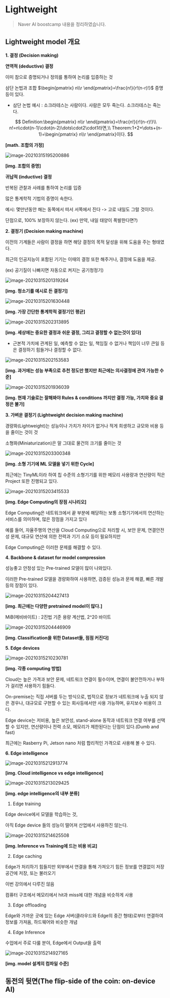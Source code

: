 # Lightweight

> Naver AI boostcamp 내용을 정리하였습니다.

## Lightweight model 개요

**1. 결정 (Decision making)**

**연역적 (deductive) 결정**

이미 참으로 증명되거나 정의를 통하여 논리를 입증하는 것

삼단 논법과 조합 $\begin{pmatrix}
 n\\r
\end{pmatrix}=\frac{n!}{r!(n-r)!}$ 증명 등이 있다.

- 삼단 논법 예시 : 소크라테스는 사람이다. 사람은 모두 죽는다. 소크라테스는 죽는다.

$$
Definition:\begin{pmatrix}
 n\\r
\end{pmatrix}=\frac{n!}{r!(n-r)!}\\
n!=n\cdot(n-1)\cdot(n-2)\dots\cdot2\cdot1라면,\\
Theorem:1+2+\dots+(n-1)=\begin{pmatrix}
 n\\r
\end{pmatrix}이다.
$$

**[math. 조합의 가정]**

![image-20210315195200886](Lightweight.assets/image-20210315195200886.png)

**[img. 조합의 증명]**

**귀납적 (inductive) 결정**

반복된 관찰과 사례를 통하여 논리를 입증

많은 통계학적 기법의 증명이 속한다.

예시: 몇만년동안 해는 동쪽에서 떠서 서쪽에서 진다 -> 고로 내일도 그럴 것이다.

단점으로, 100% 보장하지 않는다. (ex) 만약, 내일 태양이 폭발한다면?)

**2. 결정기 (Decision making machine)**

이전의 기계들은 사람이 결정을 하면 해당 결정의 목적 달성을 위해 도움을 주는 형태였다.

최근의 인공지능이 포함된 기기는 이때의 결정 또한 해주거나, 결정에 도움을 제공.

(ex) 공기질이 나빠지면 자동으로 켜지는 공기청정기)

![image-20210315201319264](Lightweight.assets/image-20210315201319264.png)

**[img. 청소기를 예시로 든 결정기]**

![image-20210315201630448](Lightweight.assets/image-20210315201630448.png)

**[img. 가장 간단한 통계학적 결정기인 평균]**

![image-20210315202313895](Lightweight.assets/image-20210315202313895.png)

**[img. 세상에는 중요한 결정과 쉬운 결정, 그리고 결정할 수 없는것이 있다]**

- 근본적 가치에 관계된 일, 예측할 수 없는 일, 책임질 수 없거나 책임이 너무 큰일 등은 결정하기 힘들거나 결정할 수 없다.

![image-20210315202153583](Lightweight.assets/image-20210315202153583.png)

**[img. 과거에는 성능 부족으로 추천 정도만 했지만 최근에는 의사결정에 관여 가능한 수준]**

![image-20210315201936039](Lightweight.assets/image-20210315201936039.png)

**[img. 현재 기술로는 잘해봐야 Rules & conditions 까지만 결정 가능, 가치와 중요 결정은 불가]**

**3. 가벼운 결정기 (Lightweight decision making machine)**

경량화(Lightweight)는 성능이나 가치가 차이가 없거나 적게 희생하고 규모와 비용 등을 줄이는 것이 것

소형화(Miniaturization)은 말 그대로 물건의 크기를 줄이는 것

![image-20210315203300348](Lightweight.assets/image-20210315203300348.png)

**[img. 소형 기기에 ML 모델을 넣기 위한 Cycle]**

최근에는 TinyML이라 하여 칩 수준의 소형기기를 위한 메모리 사용량과 연산량이 적은 Project 또한 진행되고 있다.

![image-20210315203415533](Lightweight.assets/image-20210315203415533.png)

**[img. Edge Computing의 장점 시나리오]**

Edge Computing은 네트워크에서 끝 부분에 해당하는 보통 소형기기에서의 연산하는 서비스를 의미하며, 많은 장점을 가지고 있다

예를 들어, 자율주행의 연산을 Cloud Computing으로 처리할 시, 보안 문제, 연결안전성 문제, 대규모 연산에 의한 전력과 기기 소모 등이 필요하지만

Edge Computing은 이러한 문제를 해결할 수 있다.

**4. Backbone & dataset for model compression**

성능좋고 안정성 있는 Pre-trained 모델이 많이 나와있다.

이러한 Pre-trained 모델을 경량화하여 사용하면, 검증된 성능과 문제 해결, 빠른 개발 등의 장점이 있다.

![image-20210315204427413](Lightweight.assets/image-20210315204427413.png)

**[img. 최근에는 다양한 pretrained model이 많다.]**

MiB(메비바이트) : 2진법 기준 용량 계산법, 2^20 바이트 

![image-20210315204446909](Lightweight.assets/image-20210315204446909.png)

**[img. Classification을 위한 Dataset들, 점점 커진다]**

**5. Edge devices**

![image-20210315210230781](Lightweight.assets/image-20210315210230781.png)

**[img. 각종 computing 방법]**

Cloud는 높은 가격과 보안 문제, 네트워크 연결이 필수이며, 연결이 불안전하거나 부하가 걸리면 사용하기 힘들다.

On-premise는 직접 서버를 두는 방식으로, 법적으로 정보가 네트워크에 누출 되지 않은 경우나, 대규모로 구현할 수 있는 회사등에서만 사용 가능하며, 유지보수 비용이 크다.

Edge device는 저비용, 높은 보안성, stand-alone 동작과 네트워크 연결 여부를 선택할 수 있지만, 연산량이나 전력 소모, 메모리가 제한된다는 단점이 있다.(Dumb and fast)

최근에는 Rasberry Pi, Jetson nano 처럼 합리적인 가격으로 사용해 볼 수 있다.

**6. Edge intelligence**

![image-20210315212913774](Lightweight.assets/image-20210315212913774.png)

**[img. Cloud intelligence vs edge intelligence]**

![image-20210315213029425](Lightweight.assets/image-20210315213029425.png)

**[img. edge intelligence의 내부 분류]**

1) Edge training

Edge device에서 모델을 학습하는 것,

아직 Edge device 들의 성능이 떨어져 산업에서 사용하진 않는다.

![image-20210315214625508](Lightweight.assets/image-20210315214625508.png)

**[img. Inference vs Training에 드는 비용 비교]**

2) Edge caching

Edge가 처리하기 힘들지만 외부에서 연결을 통해 가져오기 힘든 정보를 연결없이 저장공간에 저장, 또는 불러오기 

이번 강의에서 다루진 않음

컴퓨터 구조에서 메모리에서 hit과 miss에 대한 개념을 비슷하게 사용

3) Edge offloading

Edge와 가까운 곳에 있는 Edge 서버(클라우드와 Edge의 중간 형태)로부터 연결하여 정보를 가져옴, 하드웨어와 비슷한 개념

4) Edge Inference

수업에서 주로 다룰 분야, Edge에서 Output을 출력

![image-20210315214927165](Lightweight.assets/image-20210315214927165.png)

**[img. model 설계의 컴파일 수준]**

## 동전의 뒷면(The flip-side of the coin: on-device AI)
